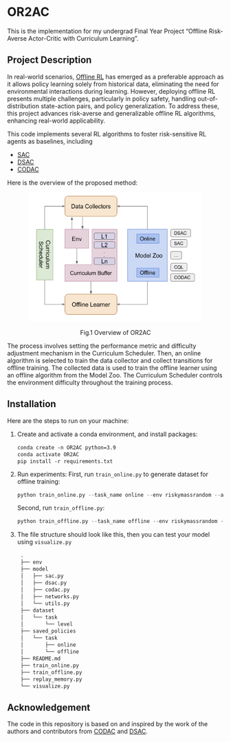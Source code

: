 # OR2AC

This is the implementation for my undergrad Final Year Project “Offline Risk-Averse Actor-Critic with Curriculum Learning”.


## Project Description
In real-world scenarios, [Offline RL](https://arxiv.org/abs/2005.01643) has emerged as a preferable approach as it allows policy learning solely from historical data, eliminating the need for environmental interactions during learning. However, deploying offline RL presents multiple challenges, particularly in policy safety, handling out-of-distribution state-action pairs, and policy generalization. To address these, this project advances risk-averse and generalizable offline RL algorithms, enhancing real-world applicability. 


This code implements several RL algorithms to foster risk-sensitive RL agents as baselines, including
- [SAC](https://arxiv.org/abs/1801.01290)
- [DSAC](https://arxiv.org/abs/2004.14547)
- [CODAC](https://arxiv.org/abs/2107.06106)


Here is the overview of the proposed method:

<div align="center">
    <img src="./assets/overview.png" alt="overview" width="400px" height="300px">
    <p>Fig.1 Overview of OR2AC</p>
</div>

The process involves setting the performance metric and difficulty adjustment mechanism in the Curriculum Scheduler. Then, an online algorithm is selected to train the data collector and collect transitions for offline training. The collected data is used to train the offline learner using an offline algorithm from the Model Zoo. The Curriculum Scheduler controls the environment difficulty throughout the training process.


## Installation

Here are the steps to run on your machine:

1. Create and activate a conda environment, and install packages:
   ```shell
   conda create -n OR2AC python=3.9
   conda activate OR2AC
   pip install -r requirements.txt
   ```

2. Run experiments:
   First, run `train_online.py` to generate dataset for offline training:
   ```python
   python train_online.py --task_name online --env riskymassrandom --algo sac --seed 666
   ```

   Second, run `train_offline.py`:
   ```python
   python train_offline.py --task_name offline --env riskymassrandom --algo codac --seed 666 --risk_prob 0.9 --risk_penalty 50.0 --risk_type cvar --risk_param 0.1 --tau_type iqn
   ```
3. The file structure should look like this, then you can test your model using `visualize.py`
   ```
    .
    ├── env
    ├── model
    │   ├── sac.py
    │   ├── dsac.py
    │   ├── codac.py
    │   ├── networks.py
    │   └── utils.py
    ├── dataset
    │   └── task
    │       └── level
    ├── saved_policies
    │   └── task
    │       ├── online
    │       └── offline
    ├── README.md
    ├── train_online.py
    ├── train_offline.py
    ├── replay_memory.py
    └── visualize.py
    ```

## Acknowledgement
The code in this repository is based on and inspired by the work of the authors and contributors from [CODAC](https://github.com/JasonMa2016/CODAC) and [DSAC](https://github.com/xtma/dsac).
    